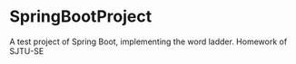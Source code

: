 # SpringBootProject
A test project of Spring Boot, implementing the word ladder. Homework of SJTU-SE 

